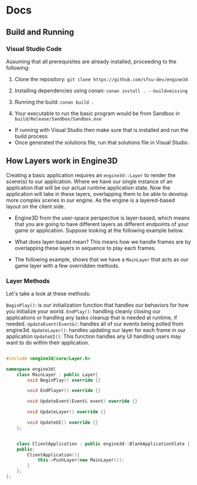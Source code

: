 # Docs

## Build and Running

### Visual Studio Code
Assuming that all prerequisites are already installed, proceeding to the following:

1. Clone the repository: `git clone https://github.com/sfsu-dev/engine3d`
 
2. Installing dependencies using conan: `conan install . --build=missing`
 
3. Running the build: `conan build .`
 
5. Your executable to run the basic program would be from Sandbox in `build/Release/Sandbox/Sandbox.exe`
  * If running with Visual Studio then make sure that is installed and run the build process
  * Once generated the solutions file, run that solutions file in Visual Studio.

## How Layers work in Engine3D

Creating a basic application requires an `engine3d::Layer` to render the scene(s) to our application. Where we have our single instance of an application that will be our actual runtime application state. Now the application will take in these layers, overlapping them to be able to develop more complex scenes in our engine. As the engine is a layered-based layout on the client side.

* Engine3D from the user-space perspective is layer-based, which means that you are going to have different layers as different endpoints of your game or application. Suppose looking at the following example below.

* What does layer-based mean? This means how we handle frames are by overlapping these layers in sequence to play each frames.

* The following example, shows that we have a `MainLayer` that acts as our game layer with a few overridden methods.

### Layer Methods
Let's take a look at these methods:

`BeginPlay()`: is our initialization function that handles our behaviors for how you initialize your world.
`EndPlay()`: handling cleanly closing our applications or handling any tasks cleanup that is needed at runtime, if needed.
`UpdateEvent(Event&)`: handles all of our events being polled from engine3d.
`UpdateLayer()`: handles updating our layer for each frame in our application
`UpdateUI()`: This function handles any UI handling users may want to do within their application.


```c++ title="Application.cpp"

#include <engine3d/core/Layer.h>

namespace engine3d{
    class MainLayer : public Layer{
        void BeginPlay() override {}

        void EndPlayer() override {}

        void UpdateEvent(Event& event) override {}

        void UpdateLayer() override {}

        void UpdateUI() override {}
    };


    class ClientApplication : public engine3d::BlankApplicationSlate {
    public:
        ClientApplication(){
            this->PushLayer(new MainLayer());
        }
    };
};
```


